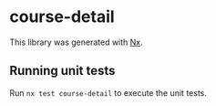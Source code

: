 # course-detail

This library was generated with [Nx](https://nx.dev).

## Running unit tests

Run `nx test course-detail` to execute the unit tests.
